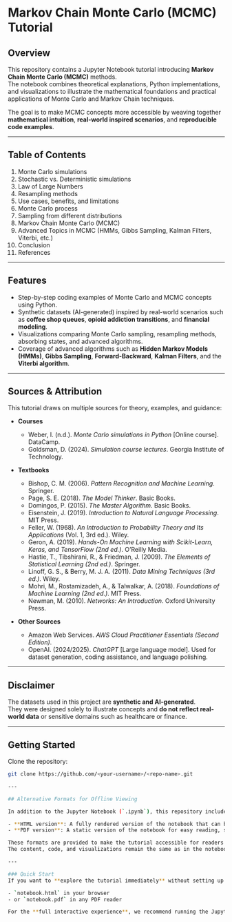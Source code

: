 # Markov Chain Monte Carlo (MCMC) Tutorial

## Overview
This repository contains a Jupyter Notebook tutorial introducing **Markov Chain Monte Carlo (MCMC)** methods.  
The notebook combines theoretical explanations, Python implementations, and visualizations to illustrate the mathematical foundations and practical applications of Monte Carlo and Markov Chain techniques.

The goal is to make MCMC concepts more accessible by weaving together **mathematical intuition**, **real-world inspired scenarios**, and **reproducible code examples**.

---

## Table of Contents
1. Monte Carlo simulations  
2. Stochastic vs. Deterministic simulations  
3. Law of Large Numbers  
4. Resampling methods  
5. Use cases, benefits, and limitations  
6. Monte Carlo process  
7. Sampling from different distributions  
8. Markov Chain Monte Carlo (MCMC)  
9. Advanced Topics in MCMC (HMMs, Gibbs Sampling, Kalman Filters, Viterbi, etc.)  
10. Conclusion  
11. References  

---

## Features
- Step-by-step coding examples of Monte Carlo and MCMC concepts using Python.  
- Synthetic datasets (AI-generated) inspired by real-world scenarios such as **coffee shop queues**, **opioid addiction transitions**, and **financial modeling**.  
- Visualizations comparing Monte Carlo sampling, resampling methods, absorbing states, and advanced algorithms.  
- Coverage of advanced algorithms such as **Hidden Markov Models (HMMs)**, **Gibbs Sampling**, **Forward-Backward**, **Kalman Filters**, and the **Viterbi algorithm**.  

---

## Sources & Attribution
This tutorial draws on multiple sources for theory, examples, and guidance:

- **Courses**  
  - Weber, I. (n.d.). *Monte Carlo simulations in Python* [Online course]. DataCamp.  
  - Goldsman, D. (2024). *Simulation course lectures*. Georgia Institute of Technology.  

- **Textbooks**  
  - Bishop, C. M. (2006). *Pattern Recognition and Machine Learning*. Springer.  
  - Page, S. E. (2018). *The Model Thinker*. Basic Books.  
  - Domingos, P. (2015). *The Master Algorithm*. Basic Books.  
  - Eisenstein, J. (2019). *Introduction to Natural Language Processing*. MIT Press.  
  - Feller, W. (1968). *An Introduction to Probability Theory and Its Applications* (Vol. 1, 3rd ed.). Wiley.  
  - Geron, A. (2019). *Hands-On Machine Learning with Scikit-Learn, Keras, and TensorFlow (2nd ed.)*. O’Reilly Media.  
  - Hastie, T., Tibshirani, R., & Friedman, J. (2009). *The Elements of Statistical Learning (2nd ed.)*. Springer.  
  - Linoff, G. S., & Berry, M. J. A. (2011). *Data Mining Techniques (3rd ed.)*. Wiley.  
  - Mohri, M., Rostamizadeh, A., & Talwalkar, A. (2018). *Foundations of Machine Learning (2nd ed.)*. MIT Press.  
  - Newman, M. (2010). *Networks: An Introduction*. Oxford University Press.  

- **Other Sources**  
  - Amazon Web Services. *AWS Cloud Practitioner Essentials (Second Edition)*.  
  - OpenAI. (2024/2025). *ChatGPT* [Large language model]. Used for dataset generation, coding assistance, and language polishing.  

---

## Disclaimer
The datasets used in this project are **synthetic and AI-generated**.  
They were designed solely to illustrate concepts and **do not reflect real-world data** or sensitive domains such as healthcare or finance.  

---

## Getting Started

Clone the repository:
```bash
git clone https://github.com/<your-username>/<repo-name>.git

---

## Alternative Formats for Offline Viewing

In addition to the Jupyter Notebook (`.ipynb`), this repository includes:

- **HTML version**: A fully rendered version of the notebook that can be opened in any modern web browser.  
- **PDF version**: A static version of the notebook for easy reading, sharing, or printing.  

These formats are provided to make the tutorial accessible for readers who do not have a Python environment or Jupyter Notebook installed.  
The content, code, and visualizations remain the same as in the notebook, though interactive elements (such as widgets) will not be available in the static formats.

---

### Quick Start
If you want to **explore the tutorial immediately** without setting up Python, open either:

- `notebook.html` in your browser  
- or `notebook.pdf` in any PDF reader  

For the **full interactive experience**, we recommend running the Jupyter Notebook version locally.
